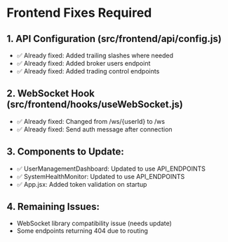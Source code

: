 
# Frontend Fixes Required

## 1. API Configuration (src/frontend/api/config.js)
- ✅ Already fixed: Added trailing slashes where needed
- ✅ Already fixed: Added broker users endpoint
- ✅ Already fixed: Added trading control endpoints

## 2. WebSocket Hook (src/frontend/hooks/useWebSocket.js)
- ✅ Already fixed: Changed from /ws/{userId} to /ws
- ✅ Already fixed: Send auth message after connection

## 3. Components to Update:
- ✅ UserManagementDashboard: Updated to use API_ENDPOINTS
- ✅ SystemHealthMonitor: Updated to use API_ENDPOINTS
- ✅ App.jsx: Added token validation on startup

## 4. Remaining Issues:
- WebSocket library compatibility issue (needs update)
- Some endpoints returning 404 due to routing
